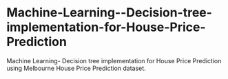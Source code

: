 # Machine-Learning--Decision-tree-implementation-for-House-Price-Prediction
Machine Learning- Decision tree implementation for House Price Prediction using Melbourne House Price Prediction dataset.
